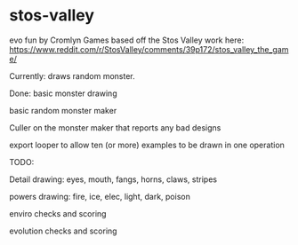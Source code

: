# stos-valley

evo fun by Cromlyn Games
based off the Stos Valley work here: https://www.reddit.com/r/StosValley/comments/39p172/stos_valley_the_game/

Currently:
draws random monster.


Done:
basic monster drawing

basic random monster maker

Culler on the monster maker that reports any bad designs

export looper to allow ten (or more) examples to be drawn in one operation



TODO:

Detail drawing: eyes, mouth, fangs, horns, claws, stripes

powers drawing: fire, ice, elec, light, dark, poison

enviro checks and scoring

evolution checks and scoring
